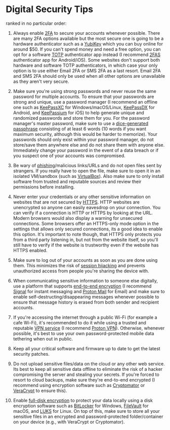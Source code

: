 # Digital Security Tips
ranked in no particular order: 

1. Always enable [2FA](https://en.wikipedia.org/wiki/Multi-factor_authentication) to secure your accounts whenever possible. There are many 2FA options available but the most secure one is going to be a hardware authenticator such as a [YubiKey](https://www.yubico.com/products/) which you can buy online for around $50. If you can't spend money and need a free option, you can opt for a software [TOTP](https://en.wikipedia.org/wiki/Time-based_one-time_password) authenticator app instead (I recommend [2FAS](https://2fas.com/) authenticator app for Android/iOS). Some websites don't support both hardware and software TOTP authenticators, in which case your only option is to use either Email 2FA or SMS 2FA as a last resort. Email 2FA and SMS 2FA should only be used when all other options are unavailable as they aren't very secure. 

2. Make sure you're using strong passwords and never reuse the same password for multiple accounts. To ensure that your passwords are strong and unique, use a password manager (I recommend an offline one such as [KeePassXC](https://keepassxc.org/) for Windows/macOS/Linux, [KeePassDX](https://www.keepassdx.com/) for Android, and [KeePassium](https://keepassium.com/) for iOS) to help generate unique and randomized passwords and store them for you. For the password manager's master password, make sure to use a [dice-generated passphrase](https://www.eff.org/dice) consisting of at least 6 words (10 words if you want maximum security, although this would be harder to memorize). Your passwords should only exist within your password manager, do not store/save them anywhere else and do not share them with anyone else. Immediately change your password in the event of a data breach or if you suspect one of your accounts was compromised. 

3. Be wary of [phishing](https://en.wikipedia.org/wiki/Phishing)/malicious links/URLs and do not open files sent by strangers. If you really have to open the file, make sure to open it in an isolated VM/sandbox (such as [VirtualBox](https://www.virtualbox.org/)). Also make sure to only install software from trusted and reputable sources and review their permissions before installing. 

4. Never enter your credentials or any other sensitive information on websites that are not secured by [HTTPS](https://en.wikipedia.org/wiki/HTTPS). HTTP websites are unencrypted so anyone can easily eavesdrop on your connection. You can verify if a connection is HTTP or HTTPS by looking at the URL. Modern browsers would also display a warning for unsecured connections. Some browsers offer an HTTPS-only mode option in the settings that allows only secured connections, its a good idea to enable this option. It's important to note though, that HTTPS only protects you from a third party listening in, but not from the website itself, so you'll still have to verify if the website is trustworthy even if the website has HTTPS enabled. 

5. Make sure to log out of your accounts as soon as you are done using them. This minimizes the risk of [session hijacking](https://en.wikipedia.org/wiki/Session_hijacking) and prevents unauthorized access from people you're sharing the device with. 

6. When communicating sensitive information to someone else digitally, use a platform that supports [end-to-end encryption](https://en.wikipedia.org/wiki/End-to-end_encryption) (I recommend [Signal](https://signal.org/) for instant messaging and [Proton Mail](https://proton.me/mail) for Email) and make sure to enable self-destructing/disappearing messages whenever possible to ensure that message history is erased from both sender and recipient accounts. 

7. If you're accessing the internet through a public Wi-Fi (for example a cafe Wi-Fi), it's recommended to do it while using a trusted and reputable [VPN service](https://en.wikipedia.org/wiki/VPN_service) (I recommend [Proton VPN](https://protonvpn.com/)). Otherwise, whenever possible, it's best to use your own password-protected mobile data tethering when out in public. 

8. Keep all your critical software and firmware up to date to get the latest security patches. 

9. Do not upload sensitive files/data on the cloud or any other web service. Its best to keep all sensitive data offline to eliminate the risk of a hacker compromising the server and stealing your secrets. If you're forced to resort to cloud backups, make sure they're end-to-end encrypted (I recommend using encryption software such as [Cryptomator](https://cryptomator.org/) or [VeraCrypt](https://www.veracrypt.fr/en/Home.html) to ensure this). 

10. Enable [full-disk encryption](https://en.wikipedia.org/wiki/Disk_encryption) to protect your data locally using a disk encryption software such as [BitLocker](https://learn.microsoft.com/en-us/windows/security/operating-system-security/data-protection/bitlocker/) for Windows, [FileVault](https://support.apple.com/guide/mac-help/protect-data-on-your-mac-with-filevault-mh11785/mac) for macOS, and [LUKS](https://en.wikipedia.org/wiki/Linux_Unified_Key_Setup) for Linux. On top of this, make sure to store all your sensitive files in an encrypted and password-protected folder/container on your device (e.g., with VeraCrypt or Cryptomator).
